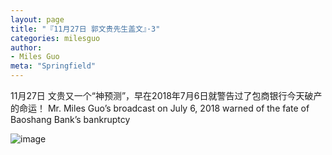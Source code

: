 ```yaml
---
layout: page
title: "『11月27日 郭文贵先生盖文』·3"
categories: milesguo
author:
- Miles Guo
meta: "Springfield"
---
```


11月27日 文贵又一个“神预测”，早在2018年7月6日就警告过了包商银行今天破产的命运！ Mr. Miles Guo’s broadcast on July 6, 2018 warned of the fate of Baoshang Bank’s bankruptcy

![image](../../../../image/milesguo/2020_11_27_Miles_Guo_Getter_3_1.png)
